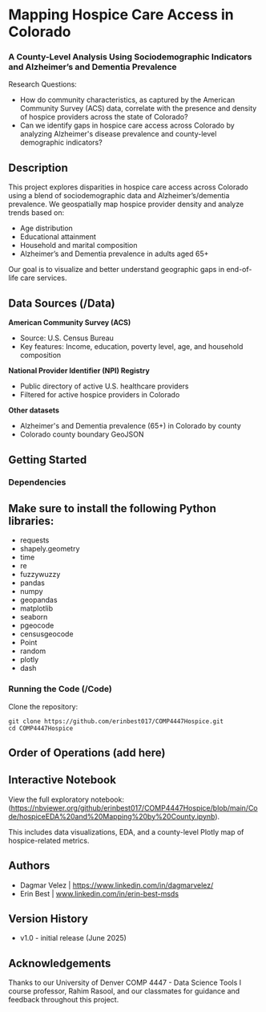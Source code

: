 # Mapping Hospice Care Access in Colorado
### A County-Level Analysis Using Sociodemographic Indicators and Alzheimer’s and Dementia Prevalence

Research Questions:
- How do community characteristics, as captured by the American Community Survey (ACS) data, correlate with the presence and density of hospice providers across the state of Colorado?
- Can we identify gaps in hospice care access across Colorado by analyzing Alzheimer's disease prevalence and county-level demographic indicators?

## Description

This project explores disparities in hospice care access across Colorado using a blend of sociodemographic data and Alzheimer’s/dementia prevalence. We geospatially map hospice provider density and analyze trends based on:
- Age distribution
- Educational attainment
- Household and marital composition
- Alzheimer’s and Dementia prevalence in adults aged 65+

Our goal is to visualize and better understand geographic gaps in end-of-life care services.

## Data Sources (/Data)
**American Community Survey (ACS)**
- Source: U.S. Census Bureau  
- Key features: Income, education, poverty level, age, and household composition

**National Provider Identifier (NPI) Registry**
- Public directory of active U.S. healthcare providers  
- Filtered for active hospice providers in Colorado

**Other datasets**
- Alzheimer's and Dementia prevalence (65+) in Colorado by county
- Colorado county boundary GeoJSON  

## Getting Started

### Dependencies

## Make sure to install the following Python libraries:
- requests
- shapely.geometry
- time
- re
- fuzzywuzzy
- pandas
- numpy
- geopandas
- matplotlib
- seaborn
- pgeocode
- censusgeocode
- Point
- random
- plotly
- dash

### Running the Code (/Code)
Clone the repository: 
```
git clone https://github.com/erinbest017/COMP4447Hospice.git
cd COMP4447Hospice
```

## Order of Operations (add here)

## Interactive Notebook

View the full exploratory notebook: (https://nbviewer.org/github/erinbest017/COMP4447Hospice/blob/main/Code/hospiceEDA%20and%20Mapping%20by%20County.ipynb).

This includes data visualizations, EDA, and a county-level Plotly map of hospice-related metrics.

## Authors

- Dagmar Velez | https://www.linkedin.com/in/dagmarvelez/
- Erin Best    | www.linkedin.com/in/erin-best-msds

## Version History
- v1.0 - initial release (June 2025)

## Acknowledgements
Thanks to our University of Denver COMP 4447 - Data Science Tools I course professor, Rahim Rasool, and our classmates for guidance and feedback throughout this project.
